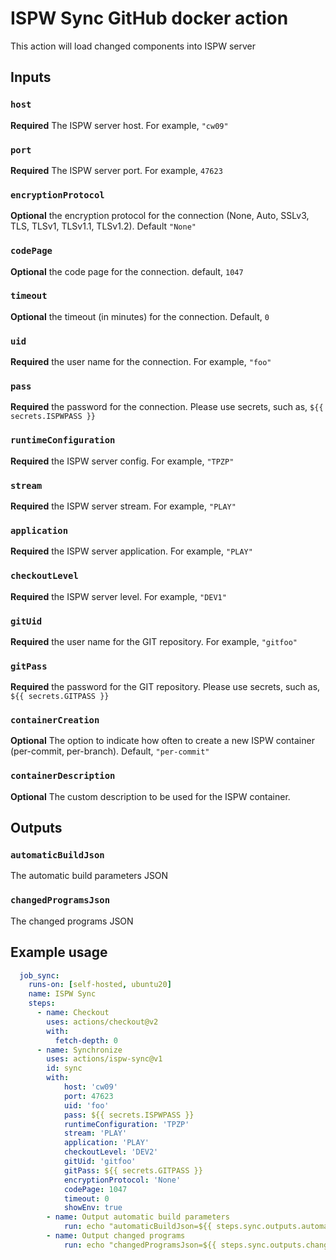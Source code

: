 # ISPW Sync GitHub docker action

This action will load changed components into ISPW server

## Inputs

### `host`

**Required** The ISPW server host. For example, `"cw09"`

### `port`

**Required** The ISPW server port. For example, `47623`

### `encryptionProtocol`

**Optional** the encryption protocol for the connection (None, Auto, SSLv3, TLS, TLSv1, TLSv1.1, TLSv1.2). Default `"None"`

### `codePage`

**Optional** the code page for the connection. default, `1047`

### `timeout`

**Optional** the timeout (in minutes) for the connection. Default, `0`

### `uid`

**Required** the user name for the connection. For example, `"foo"`

### `pass`

**Required** the password for the connection. Please use secrets, such as, `${{ secrets.ISPWPASS }}`

### `runtimeConfiguration`

**Required** the ISPW server config. For example, `"TPZP"`

### `stream`

**Required** the ISPW server stream. For example, `"PLAY"`

### `application`

**Required** the ISPW server application. For example, `"PLAY"`

### `checkoutLevel`

**Required** the ISPW server level. For example, `"DEV1"`

### `gitUid`

**Required** the user name for the GIT repository. For example, `"gitfoo"`

### `gitPass`

**Required** the password for the GIT repository. Please use secrets, such as, `${{ secrets.GITPASS }}`

### `containerCreation`

**Optional** The option to indicate how often to create a new ISPW container (per-commit, per-branch). Default, `"per-commit"`

### `containerDescription`

**Optional** The custom description to be used for the ISPW container.

## Outputs

### `automaticBuildJson`

The automatic build parameters JSON

### `changedProgramsJson`

The changed programs JSON

## Example usage

```yaml
  job_sync:
    runs-on: [self-hosted, ubuntu20]
    name: ISPW Sync
    steps:
      - name: Checkout
        uses: actions/checkout@v2
        with:
          fetch-depth: 0
      - name: Synchronize
        uses: actions/ispw-sync@v1
        id: sync
        with:
            host: 'cw09'
            port: 47623
            uid: 'foo'
            pass: ${{ secrets.ISPWPASS }}
            runtimeConfiguration: 'TPZP'
            stream: 'PLAY'
            application: 'PLAY'
            checkoutLevel: 'DEV2'
            gitUid: 'gitfoo'
            gitPass: ${{ secrets.GITPASS }}
            encryptionProtocol: 'None'
            codePage: 1047
            timeout: 0
            showEnv: true
        - name: Output automatic build parameters
            run: echo "automaticBuildJson=${{ steps.sync.outputs.automaticBuildJson }}"
        - name: Output changed programs
            run: echo "changedProgramsJson=${{ steps.sync.outputs.changedProgramsJson }}"
```
